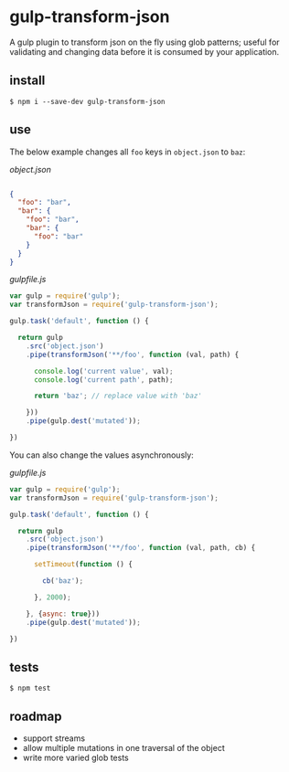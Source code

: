 # gulp-transform-json

A gulp plugin to transform json on the fly using glob patterns; useful for validating and changing data before it is consumed by your application.

## install

```
$ npm i --save-dev gulp-transform-json
```

## use

The below example changes all `foo` keys in `object.json` to `baz`:

*object.json*
```json

{
  "foo": "bar",
  "bar": {
    "foo": "bar",
    "bar": {
      "foo": "bar"
    }
  }
}

```

*gulpfile.js*
```js
var gulp = require('gulp');
var transformJson = require('gulp-transform-json');

gulp.task('default', function () {

  return gulp
    .src('object.json')
    .pipe(transformJson('**/foo', function (val, path) {

      console.log('current value', val);
      console.log('current path', path);

      return 'baz'; // replace value with 'baz'

    }))
    .pipe(gulp.dest('mutated'));

})
```

You can also change the values asynchronously:

*gulpfile.js*
```js
var gulp = require('gulp');
var transformJson = require('gulp-transform-json');

gulp.task('default', function () {

  return gulp
    .src('object.json')
    .pipe(transformJson('**/foo', function (val, path, cb) {

      setTimeout(function () {

        cb('baz');

      }, 2000);

    }, {async: true}))
    .pipe(gulp.dest('mutated'));

})
```

## tests

```
$ npm test
```

## roadmap

- support streams
- allow multiple mutations in one traversal of the object
- write more varied glob tests
